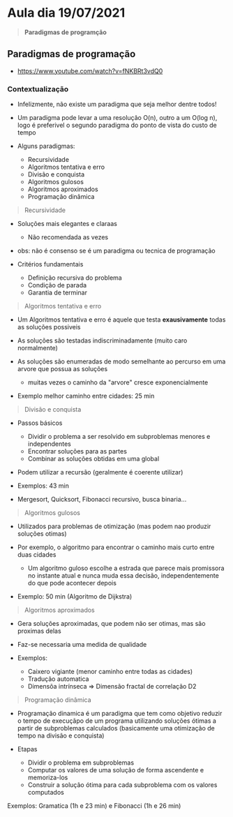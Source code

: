 # Aula dia 19/07/2021
>**Paradigmas de programção**

## Paradigmas de programação

* https://www.youtube.com/watch?v=fNKBRt3vdQ0

### Contextualização

* Infelizmente, não existe um paradigma que seja melhor dentre todos!

* Um paradigma pode levar a uma resolução O(n), outro a um O(log n), logo é preferivel o segundo paradigma do ponto de vista do custo de tempo

* Alguns paradigmas:
    * Recursividade
    * Algoritmos tentativa e erro
    * Divisão e conquista
    * Algoritmos gulosos
    * Algoritmos aproximados
    * Programação dinâmica

> Recursividade

* Soluções mais elegantes e claraas
    * Não recomendada as vezes

* obs: não é consenso se é um paradigma ou tecnica de programação

* Critérios fundamentais
    * Definição recursiva do problema
    * Condição de parada
    * Garantia de terminar

> Algoritmos tentativa e erro

* Um Algoritmos tentativa e erro é aquele que testa **exausivamente** todas as soluções possiveis

* As soluções são testadas indiscriminadamente (muito caro normalmente)

* As soluções são enumeradas de modo semelhante ao percurso em uma arvore que possua as soluções
    * muitas vezes o caminho da "arvore" cresce exponencialmente

* Exemplo melhor caminho entre cidades: 25 min

> Divisão e conquista

* Passos básicos
    * Dividir o problema a ser resolvido em subproblemas menores e independentes
    * Encontrar soluções para as partes
    * Combinar as soluções obtidas em uma global

* Podem utilizar a recursão (geralmente é coerente utilizar)

* Exemplos: 43 min

* Mergesort, Quicksort, Fibonacci recursivo, busca binaria...

> Algoritmos gulosos

* Utilizados para problemas de otimização (mas podem nao produzir soluções otimas)

* Por exemplo, o algoritmo para encontrar o caminho mais curto entre duas cidades
    * Um algoritmo guloso escolhe a estrada que parece mais promissora no instante atual e nunca muda essa decisão, independentemente do que pode acontecer depois

* Exemplo: 50 min (Algoritmo de Dijkstra)

> Algoritmos aproximados

* Gera soluções aproximadas, que podem não ser otimas, mas são proximas delas

* Faz-se necessaria uma medida de qualidade

* Exemplos: 
    * Caixero vigiante (menor caminho entre todas as cidades)
    * Tradução automatica
    * Dimensõa intrínseca => Dimensão fractal de correlação D2

> Programação dinâmica

* Programação dinamica é um paradigma que tem como objetivo reduzir o tempo de execuçãpo de um programa utilizando soluções ótimas a partir de subproblemas calculados (basicamente uma otimização de tempo na divisão e conquista)

* Etapas
    * Dividir o problema em subproblemas 
    * Computar os valores de uma solução de forma ascendente e memoriza-los
    * Construir a solução ótima para cada subproblema com os valores computados

Exemplos: Gramatica (1h e 23 min) e Fibonacci (1h e 26 min)
